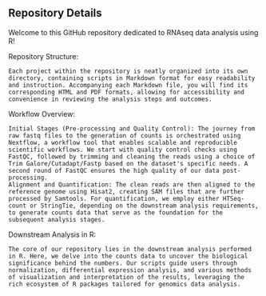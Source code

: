 ## Repository Details

Welcome to this GitHub repository dedicated to RNAseq data analysis using R! 

Repository Structure:

    Each project within the repository is neatly organized into its own directory, containing scripts in Markdown format for easy readability and instruction. Accompanying each Markdown file, you will find its corresponding HTML and PDF formats, allowing for accessibility and convenience in reviewing the analysis steps and outcomes.

Workflow Overview:

    Initial Stages (Pre-processing and Quality Control): The journey from raw fastq files to the generation of counts is orchestrated using Nextflow, a workflow tool that enables scalable and reproducible scientific workflows. We start with quality control checks using FastQC, followed by trimming and cleaning the reads using a choice of Trim Galore/Cutadapt/Fastp based on the dataset's specific needs. A second round of FastQC ensures the high quality of our data post-processing.
    Alignment and Quantification: The clean reads are then aligned to the reference genome using Hisat2, creating SAM files that are further processed by Samtools. For quantification, we employ either HTSeq-count or StringTie, depending on the downstream analysis requirements, to generate counts data that serve as the foundation for the subsequent analysis stages.

Downstream Analysis in R:

    The core of our repository lies in the downstream analysis performed in R. Here, we delve into the counts data to uncover the biological significance behind the numbers. Our scripts guide users through normalization, differential expression analysis, and various methods of visualization and interpretation of the results, leveraging the rich ecosystem of R packages tailored for genomics data analysis.
